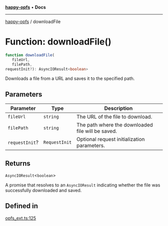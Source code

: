 [**happy-opfs**](../README.md) • **Docs**

***

[happy-opfs](../README.md) / downloadFile

# Function: downloadFile()

```ts
function downloadFile(
   fileUrl, 
   filePath, 
requestInit?): AsyncIOResult<boolean>
```

Downloads a file from a URL and saves it to the specified path.

## Parameters

| Parameter | Type | Description |
| ------ | ------ | ------ |
| `fileUrl` | `string` | The URL of the file to download. |
| `filePath` | `string` | The path where the downloaded file will be saved. |
| `requestInit`? | `RequestInit` | Optional request initialization parameters. |

## Returns

`AsyncIOResult`\<`boolean`\>

A promise that resolves to an `AsyncIOResult` indicating whether the file was successfully downloaded and saved.

## Defined in

[opfs\_ext.ts:125](https://github.com/JiangJie/happy-opfs/blob/573f9d2f13523da5aaf43c4022204dc4a870819c/src/fs/opfs_ext.ts#L125)
